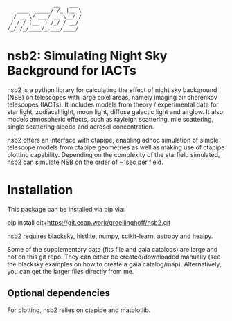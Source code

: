 <!-- language: lang-none -->
                   __   ___ 
       ____  _____/ /_ |__ \
      / __ \/ ___/ __ \__/ /
     / / / (__  ) /_/ / __/ 
    /_/ /_/____/_.___/____/


# nsb2: Simulating Night Sky Background for IACTs

nsb2 is a python library for calculating the effect of night sky background (NSB) on telescopes with large pixel areas, namely imaging air cherenkov telescopes (IACTs). It includes models from theory / experimental data for star light, zodiacal light, moon light, diffuse galactic light and airglow. It also models atmospheric effects, such as rayleigh scattering, mie scattering, single scattering albedo and aerosol concentration. 

nsb2 offers an interface with ctapipe, enabling adhoc simulation of simple telescope models from ctapipe geometries as well as making use of ctapipe plotting capability. Depending on the complexity of the starfield simulated, nsb2 can simulate NSB on the order of ~1sec per field.

# Installation
This package can be installed via pip via:

pip install git+https://git.ecap.work/groellinghoff/nsb2.git

nsb2 requires blacksky, histlite, numpy, scikit-learn, astropy and healpy.

Some of the supplementary data (fits file and gaia catalogs) are large and not on this git repo. They can either be created/downloaded manually (see the blacksky examples on how to create a gaia catalog/map). Alternatively, you can get the larger files directly from me.

## Optional dependencies
For plotting, nsb2 relies on ctapipe and matplotlib.